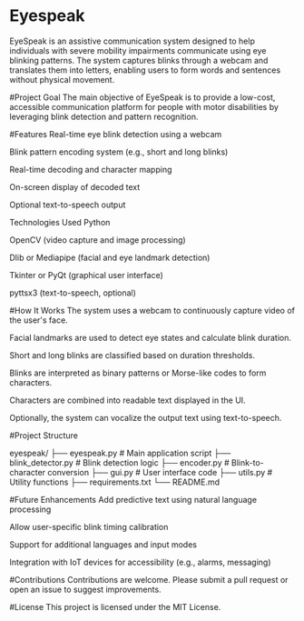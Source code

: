 # Eyespeak
EyeSpeak is an assistive communication system designed to help individuals with severe mobility impairments communicate using eye blinking patterns. The system captures blinks through a webcam and translates them into letters, enabling users to form words and sentences without physical movement.

#Project Goal
The main objective of EyeSpeak is to provide a low-cost, accessible communication platform for people with motor disabilities by leveraging blink detection and pattern recognition.

#Features
Real-time eye blink detection using a webcam

Blink pattern encoding system (e.g., short and long blinks)

Real-time decoding and character mapping

On-screen display of decoded text

Optional text-to-speech output

Technologies Used
Python

OpenCV (video capture and image processing)

Dlib or Mediapipe (facial and eye landmark detection)

Tkinter or PyQt (graphical user interface)

pyttsx3 (text-to-speech, optional)

#How It Works
The system uses a webcam to continuously capture video of the user's face.

Facial landmarks are used to detect eye states and calculate blink duration.

Short and long blinks are classified based on duration thresholds.

Blinks are interpreted as binary patterns or Morse-like codes to form characters.

Characters are combined into readable text displayed in the UI.

Optionally, the system can vocalize the output text using text-to-speech.

#Project Structure

eyespeak/
├── eyespeak.py          # Main application script
├── blink_detector.py    # Blink detection logic
├── encoder.py           # Blink-to-character conversion
├── gui.py               # User interface code
├── utils.py             # Utility functions
├── requirements.txt
└── README.md

#Future Enhancements
Add predictive text using natural language processing

Allow user-specific blink timing calibration

Support for additional languages and input modes

Integration with IoT devices for accessibility (e.g., alarms, messaging)

#Contributions
Contributions are welcome. Please submit a pull request or open an issue to suggest improvements.

#License
This project is licensed under the MIT License.


